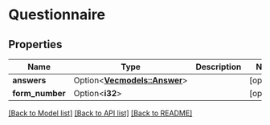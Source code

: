 # Questionnaire

## Properties

Name | Type | Description | Notes
------------ | ------------- | ------------- | -------------
**answers** | Option<[**Vec<models::Answer>**](Answer.md)> |  | [optional]
**form_number** | Option<**i32**> |  | [optional]

[[Back to Model list]](../README.md#documentation-for-models) [[Back to API list]](../README.md#documentation-for-api-endpoints) [[Back to README]](../README.md)
